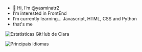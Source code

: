 - 👋 Hi, I’m @yasminatr2
-  I’m interested in  FrontEnd
-  I’m currently learning...  Javascript, HTML, CSS and Python
- that's me

![ Estatísticas GitHub de Clara ](https://github-readme-stats.vercel.app/api?username=yasminatr2&show_icons=true&theme=midnight-purple)

![ Principais idiomas ](https://github-readme-stats.vercel.app/api/top-langs/?username=yasminatr2&layout=compact&theme=midnight-purple)
